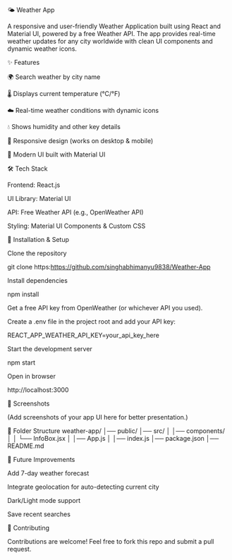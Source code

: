 🌤 Weather App

A responsive and user-friendly Weather Application built using React and Material UI, powered by a free Weather API.
The app provides real-time weather updates for any city worldwide with clean UI components and dynamic weather icons.

✨ Features

🌍 Search weather by city name

🌡 Displays current temperature (°C/°F)

☁️ Real-time weather conditions with dynamic icons

💧 Shows humidity and other key details

📱 Responsive design (works on desktop & mobile)

🎨 Modern UI built with Material UI

🛠️ Tech Stack

Frontend: React.js

UI Library: Material UI

API: Free Weather API (e.g., OpenWeather API)

Styling: Material UI Components & Custom CSS

🚀 Installation & Setup

Clone the repository

git clone https:https://github.com/singhabhimanyu9838/Weather-App


Install dependencies

npm install


Get a free API key from OpenWeather
 (or whichever API you used).

Create a .env file in the project root and add your API key:

REACT_APP_WEATHER_API_KEY=your_api_key_here


Start the development server

npm start


Open in browser

http://localhost:3000

📸 Screenshots

(Add screenshots of your app UI here for better presentation.)

📂 Folder Structure
weather-app/
│── public/
│── src/
│   │── components/
│   │   └── InfoBox.jsx
│   │── App.js
│   │── index.js
│── package.json
│── README.md

🔮 Future Improvements

Add 7-day weather forecast

Integrate geolocation for auto-detecting current city

Dark/Light mode support

Save recent searches

🤝 Contributing

Contributions are welcome! Feel free to fork this repo and submit a pull request.
